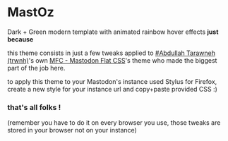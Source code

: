 # MastOz
Dark + Green modern template with animated rainbow hover effects **just because**

this theme consists in just a few tweaks applied to [#Abdullah Tarawneh (trwnh)](https://userstyles.org/users/573237)'s own [MFC - Mastodon Flat CSS](https://userstyles.org/styles/153362/mfc-mastodon-flat-css)'s theme who made the biggest part of the job here.

to apply this theme to your Mastodon's instance used Stylus for Firefox, create a new style for your instance url and copy+paste provided CSS :)

### that's all folks !

(remember you have to do it on every browser you use, those tweaks are stored in your browser not on your instance)
